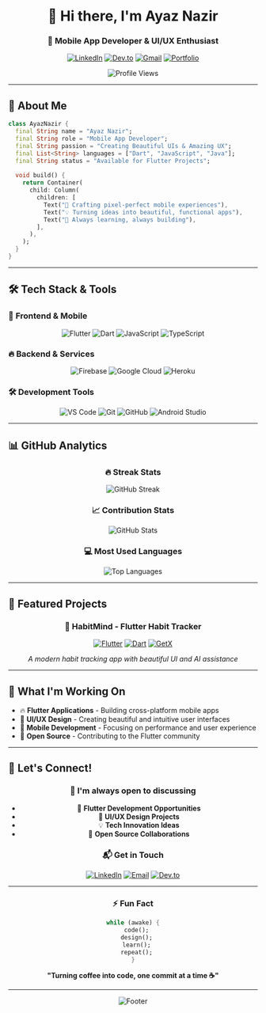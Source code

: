 <div align="center">

# 👋 Hi there, I'm Ayaz Nazir

### 🚀 Mobile App Developer & UI/UX Enthusiast

[![LinkedIn](https://img.shields.io/badge/LinkedIn-0077B5?style=for-the-badge&logo=linkedin&logoColor=white)](https://www.linkedin.com/in/ayaz-nazir-141a37203/)
[![Dev.to](https://img.shields.io/badge/dev.to-0A0A0A?style=for-the-badge&logo=dev.to&logoColor=white)](https://dev.to/ayaznazir)
[![Gmail](https://img.shields.io/badge/Gmail-D14836?style=for-the-badge&logo=gmail&logoColor=white)](mailto:ayaznazir2002@gmail.com)
[![Portfolio](https://img.shields.io/badge/Portfolio-FF5722?style=for-the-badge&logo=todoist&logoColor=white)](#)

<img src="https://komarev.com/ghpvc/?username=ayaznazir&label=Profile%20views&color=0e75b6&style=flat-square" alt="Profile Views" />

</div>

---

## 🎯 About Me

```dart
class AyazNazir {
  final String name = "Ayaz Nazir";
  final String role = "Mobile App Developer";
  final String passion = "Creating Beautiful UIs & Amazing UX";
  final List<String> languages = ["Dart", "JavaScript", "Java"];
  final String status = "Available for Flutter Projects";
  
  void build() {
    return Container(
      child: Column(
        children: [
          Text("🎨 Crafting pixel-perfect mobile experiences"),
          Text("💡 Turning ideas into beautiful, functional apps"),
          Text("🚀 Always learning, always building"),
        ],
      ),
    );
  }
}
```

---

## 🛠️ Tech Stack & Tools

### 🎨 **Frontend & Mobile**
<div align="center">

![Flutter](https://img.shields.io/badge/Flutter-02569B?style=for-the-badge&logo=flutter&logoColor=white)
![Dart](https://img.shields.io/badge/Dart-0175C2?style=for-the-badge&logo=dart&logoColor=white)
![JavaScript](https://img.shields.io/badge/JavaScript-F7DF1E?style=for-the-badge&logo=javascript&logoColor=black)
![TypeScript](https://img.shields.io/badge/TypeScript-007ACC?style=for-the-badge&logo=typescript&logoColor=white)

</div>

### 🔥 **Backend & Services**
<div align="center">

![Firebase](https://img.shields.io/badge/Firebase-FFCA28?style=for-the-badge&logo=firebase&logoColor=black)
![Google Cloud](https://img.shields.io/badge/Google_Cloud-4285F4?style=for-the-badge&logo=google-cloud&logoColor=white)
![Heroku](https://img.shields.io/badge/Heroku-430098?style=for-the-badge&logo=heroku&logoColor=white)

</div>

### 🛠️ **Development Tools**
<div align="center">

![VS Code](https://img.shields.io/badge/VS_Code-007ACC?style=for-the-badge&logo=visual-studio-code&logoColor=white)
![Git](https://img.shields.io/badge/Git-F05032?style=for-the-badge&logo=git&logoColor=white)
![GitHub](https://img.shields.io/badge/GitHub-100000?style=for-the-badge&logo=github&logoColor=white)
![Android Studio](https://img.shields.io/badge/Android_Studio-3DDC84?style=for-the-badge&logo=android-studio&logoColor=white)

</div>

---

## 📊 GitHub Analytics

<div align="center">

### 🔥 Streak Stats
<img src="https://github-readme-streak-stats.herokuapp.com?user=ayaznazir&theme=tokyonight&hide_border=true&date_format=M%20j%5B%2C%20Y%5D&stroke=0000&background=0D1117&ring=5BCDEC&fire=5BCDEC&currStreakNum=5BCDEC&sideNums=5BCDEC&currStreakLabel=5BCDEC&sideLabels=5BCDEC&dates=5BCDEC" alt="GitHub Streak" />

### 📈 Contribution Stats
<img src="https://github-readme-stats.vercel.app/api?username=ayaznazir&show_icons=true&theme=tokyonight&hide_border=true&count_private=true&include_all_commits=true&custom_title=GitHub%20Statistics" alt="GitHub Stats" />

### 💻 Most Used Languages
<img src="https://github-readme-stats.vercel.app/api/top-langs/?username=ayaznazir&layout=compact&theme=tokyonight&hide_border=true&langs_count=8&hide=html,css,scss" alt="Top Languages" />

</div>

---

## 🎨 Featured Projects

<div align="center">

### 📱 HabitMind - Flutter Habit Tracker
[![Flutter](https://img.shields.io/badge/Flutter-02569B?style=for-the-badge&logo=flutter&logoColor=white)](https://github.com/ayaznazir/habit_tracker)
[![Dart](https://img.shields.io/badge/Dart-0175C2?style=for-the-badge&logo=dart&logoColor=white)](https://github.com/ayaznazir/habit_tracker)
[![GetX](https://img.shields.io/badge/GetX-FF6B6B?style=for-the-badge&logo=flutter&logoColor=white)](https://github.com/ayaznazir/habit_tracker)

*A modern habit tracking app with beautiful UI and AI assistance*

</div>

---

## 🚀 What I'm Working On

- 🔥 **Flutter Applications** - Building cross-platform mobile apps
- 🎨 **UI/UX Design** - Creating beautiful and intuitive user interfaces
- 📱 **Mobile Development** - Focusing on performance and user experience
- 🚀 **Open Source** - Contributing to the Flutter community

---

## 💬 Let's Connect!

<div align="center">

### 🤝 **I'm always open to discussing**
- 💼 **Flutter Development Opportunities**
- 🎨 **UI/UX Design Projects**
- 💡 **Tech Innovation Ideas**
- 🚀 **Open Source Collaborations**

### 📬 **Get in Touch**
[![LinkedIn](https://img.shields.io/badge/LinkedIn-0077B5?style=for-the-badge&logo=linkedin&logoColor=white)](https://www.linkedin.com/in/ayaz-nazir-141a37203/)
[![Email](https://img.shields.io/badge/Email-D14836?style=for-the-badge&logo=gmail&logoColor=white)](mailto:ayaznazir2002@gmail.com)
[![Dev.to](https://img.shields.io/badge/Dev.to-0A0A0A?style=for-the-badge&logo=dev.to&logoColor=white)](https://dev.to/ayaznazir)

</div>

---

<div align="center">

### ⚡ **Fun Fact**
```dart
while (awake) {
  code();
  design();
  learn();
  repeat();
}
```

**"Turning coffee into code, one commit at a time ☕"**

---

<img src="https://capsule-render.vercel.app/api?type=waving&color=gradient&height=100&section=footer" alt="Footer" />

</div>

